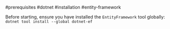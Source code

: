#prerequisites #dotnet #installation #entity-framework

Before starting, ensure you have installed the `EntityFramework` tool globally: `dotnet tool install --global dotnet-ef`
